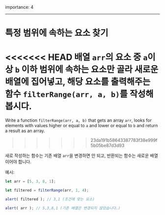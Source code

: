 ﻿importance: 4

---

# 특정 범위에 속하는 요소 찾기

<<<<<<< HEAD
배열 `arr`의 요소 중 `a`이상 `b` 이하 범위에 속하는 요소만 골라 새로운 배열에 집어넣고, 해당 요소를 출력해주는 함수 `filterRange(arr, a, b)`를 작성해봅시다.
=======
Write a function `filterRange(arr, a, b)` that gets an array `arr`, looks for elements with values higher or equal to `a` and lower or equal to `b` and return a result as an array.
>>>>>>> 23da191b58643387783f38e999f5b05be87d3d93

새로 작성하는 함수는 기존 배열 `arr`을 변경하면 안 되고, 반환되는 함수는 새로운 배열이어야 합니다.

예시:

```js
let arr = [5, 3, 8, 1];

let filtered = filterRange(arr, 1, 4); 

alert( filtered ); // 3,1 (조건에 맞는 요소)

alert( arr ); // 5,3,8,1 (기존 배열은 변경되지 않았습니다.)
```

